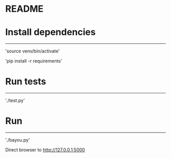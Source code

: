 # README

# Install dependencies
-----------
  'source venv/bin/activate'

  'pip install -r requirements'

# Run tests
-----------
  './test.py'

# Run
-----------
  './bayou.py'

Direct browser to http://127.0.0.1:5000
